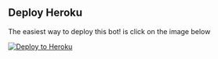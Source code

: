 ## Deploy Heroku

The easiest way to deploy this bot! is click on the image below

<p align=""><a href="https://heroku.com/deploy?template=https://github.com/dekhoyaar/python-aria-mirror-bot/tree/master"> <img src="https://camo.githubusercontent.com/83b0e95b38892b49184e07ad572c94c8038323fb/68747470733a2f2f7777772e6865726f6b7563646e2e636f6d2f6465706c6f792f627574746f6e2e737667" alt="Deploy to Heroku" /></a></p>
